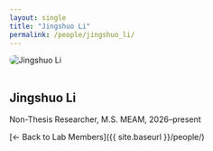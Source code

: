 ```yaml
---
layout: single
title: "Jingshuo Li"
permalink: /people/jingshuo_li/
---
```


<img src="{{ site.baseurl }}/assets/images/people/generic-avatar.png" alt="Jingshuo Li" style="max-width:200px; border-radius:8px; margin-bottom:1rem;">

## Jingshuo Li

Non-Thesis Researcher, M.S. MEAM, 2026–present

[← Back to Lab Members]({{ site.baseurl }}/people/)
